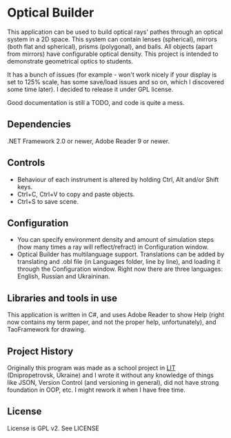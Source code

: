 # Optical Builder

This application can be used to build optical rays' pathes through an optical system in a 2D space. This system can contain lenses (spherical), mirrors (both flat and spherical), prisms (polygonal), and balls. All objects (apart from mirrors) have configurable optical density. This project is intended to demonstrate geometrical optics to students. 

It has a bunch of issues (for example - won't work nicely if your display is set to 125% scale, has some save/load issues and so on, which I discovered some time later). I decided to release it under GPL license.

Good documentation is still a TODO, and code is quite a mess.

## Dependencies

.NET Framework 2.0 or newer, Adobe Reader 9 or newer.

## Controls

 * Behaviour of each instrument is altered by holding Ctrl, Alt and/or Shift keys.
 * Ctrl+C, Ctrl+V to copy and paste objects.
 * Ctrl+S to save scene.
 
## Configuration

 * You can specify environment density and amount of simulation steps (how many times a ray will reflect/refract) in Configuration window.
 * Optical Builder has multilanguage support. Translations can be added by translating and .obl file (in Languages folder, line by line), and loading it through the Configuration window. Right now there are three languages: English, Russian and Ukraininan. 
 
## Libraries and tools in use

This application is written in C#, and uses Adobe Reader to show Help (right now contains my term paper, and not the proper help, unfortunately), and TaoFramework for drawing. 

## Project History

Originally this program was made as a school project in [LIT](www.lit.dp.ua) (Dnipropetrovsk, Ukraine) and I wrote it without any knowledge of things like JSON, Version Control (and versioning in general), did not have strong foundation in OOP, etc.  I might rework it when I have free time. 

## License

License is GPL v2. See LICENSE
